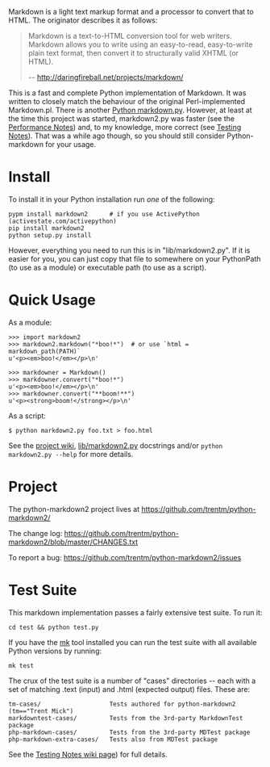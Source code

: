 Markdown is a light text markup format and a processor to convert that to HTML.
The originator describes it as follows:

> Markdown is a text-to-HTML conversion tool for web writers.
> Markdown allows you to write using an easy-to-read, 
> easy-to-write plain text format, then convert it to 
> structurally valid XHTML (or HTML).
>
> -- <http://daringfireball.net/projects/markdown/>

This is a fast and complete Python implementation of Markdown. It was written to
closely match the behaviour of the original Perl-implemented Markdown.pl. There
is another [Python
markdown.py](http://www.freewisdom.org/projects/python-markdown/). However, at
least at the time this project was started, markdown2.py was faster (see the
[Performance
Notes](https://github.com/trentm/python-markdown2/wiki/Performance-Notes)) and,
to my knowledge, more correct (see [Testing
Notes](https://github.com/trentm/python-markdown2/wiki/Testing-Notes)).
That was a while ago though, so you should still consider Python-markdown for
your usage.


# Install

To install it in your Python installation run *one* of the following:

    pypm install markdown2      # if you use ActivePython (activestate.com/activepython)
    pip install markdown2
    python setup.py install

However, everything you need to run this is in "lib/markdown2.py". If it is
easier for you, you can just copy that file to somewhere on your PythonPath
(to use as a module) or executable path (to use as a script).


# Quick Usage

As a module:

    >>> import markdown2
    >>> markdown2.markdown("*boo!*")  # or use `html = markdown_path(PATH)`
    u'<p><em>boo!</em></p>\n'

    >>> markdowner = Markdown()
    >>> markdowner.convert("*boo!*")
    u'<p><em>boo!</em></p>\n'
    >>> markdowner.convert("**boom!**")
    u'<p><strong>boom!</strong></p>\n'

As a script:

    $ python markdown2.py foo.txt > foo.html

See the [project wiki](https://github.com/trentm/python-markdown2/wiki),
[lib/markdown2.py](https://github.com/trentm/python-markdown2/blob/master/lib/markdown2.py)
docstrings and/or `python markdown2.py --help` for more details.


# Project

The python-markdown2 project lives at <https://github.com/trentm/python-markdown2/>

The change log: <https://github.com/trentm/python-markdown2/blob/master/CHANGES.txt>

To report a bug: <https://github.com/trentm/python-markdown2/issues>


# Test Suite

This markdown implementation passes a fairly extensive test suite. To run it:

    cd test && python test.py

If you have the [mk](https://github.com/ActiveState/mk) tool installed you can
run the test suite with all available Python versions by running:

    mk test

The crux of the test suite is a number of "cases" directories -- each with a
set of matching .text (input) and .html (expected output) files. These are:

    tm-cases/                   Tests authored for python-markdown2 (tm=="Trent Mick")
    markdowntest-cases/         Tests from the 3rd-party MarkdownTest package
    php-markdown-cases/         Tests from the 3rd-party MDTest package
    php-markdown-extra-cases/   Tests also from MDTest package

See the [Testing Notes wiki
page](https://github.com/trentm/python-markdown2/wiki/Testing-Notes)) for full
details.
